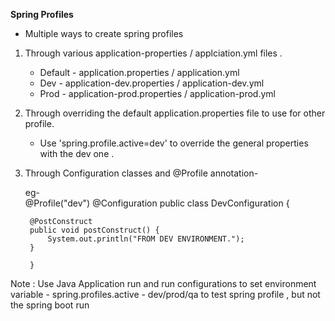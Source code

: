 **Spring Profiles**

- Multiple ways to create spring profiles

1. Through various application-properties / applciation.yml files .

	- Default - application.properties / application.yml
	- Dev - application-dev.properties / application-dev.yml
	- Prod - application-prod.properties / application-prod.yml


2. Through overriding the default application.properties file to use for other profile.
    - Use 'spring.profile.active=dev' to override the general properties with the dev one .
    
3. Through Configuration classes and @Profile annotation-

   eg- 	
		@Profile("dev")
		@Configuration
		public class DevConfiguration {

		@PostConstruct
		public void postConstruct() {
			System.out.println("FROM DEV ENVIRONMENT.");
		}

		}    
		
	
Note : Use Java Application run and run configurations to set environment variable - spring.profiles.active - dev/prod/qa to test spring profile ,
          but not the spring boot run		
    